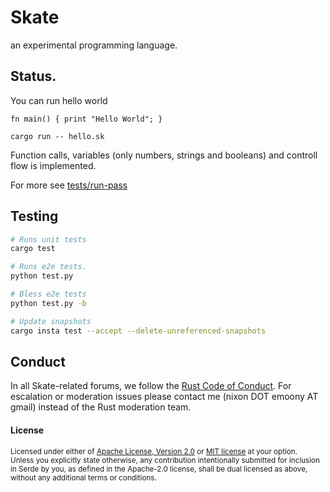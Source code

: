 # Skate

an experimental programming language.

## Status.

You can run hello world

```
fn main() { print "Hello World"; }
```

```
cargo run -- hello.sk
```

Function calls, variables (only numbers, strings and booleans) and controll flow
is implemented.

For more see [tests/run-pass](tests/run-pass)


## Testing
```bash
# Runs unit tests
cargo test

# Runs e2e tests.
python test.py

# Bless e2e tests
python test.py -b

# Update snapshots
cargo insta test --accept --delete-unreferenced-snapshots
```

## Conduct

In all Skate-related forums, we follow the [Rust Code of Conduct]. For
escalation or moderation issues please contact me (nixon DOT emoony AT gmail)
instead of the Rust moderation team.

[Rust Code of Conduct]: https://www.rust-lang.org/policies/code-of-conduct

#### License

<sup>
Licensed under either of <a href="LICENSE-APACHE">Apache License, Version
2.0</a> or <a href="LICENSE-MIT">MIT license</a> at your option.
</sup>

<br>

<sub>
Unless you explicitly state otherwise, any contribution intentionally submitted
for inclusion in Serde by you, as defined in the Apache-2.0 license, shall be
dual licensed as above, without any additional terms or conditions.
</sub>

